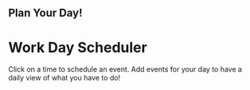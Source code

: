 ## Plan Your Day!

# Work Day Scheduler
Click on a time to schedule an event. Add events for your day to have a daily view of what you have to do!
